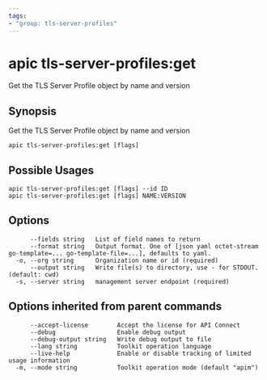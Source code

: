 ```yaml
---
tags:
- "group: tls-server-profiles"
---
```

# apic tls-server-profiles:get

Get the TLS Server Profile object by name and version

## Synopsis

Get the TLS Server Profile object by name and version

```
apic tls-server-profiles:get [flags]
```

## Possible Usages

```
apic tls-server-profiles:get [flags] --id ID
apic tls-server-profiles:get [flags] NAME:VERSION
```

## Options

```
      --fields string   List of field names to return
      --format string   Output format. One of [json yaml octet-stream go-template=... go-template-file=...], defaults to yaml.
  -o, --org string      Organization name or id (required)
      --output string   Write file(s) to directory, use - for STDOUT. (default: cwd)
  -s, --server string   management server endpoint (required)
```

## Options inherited from parent commands

```
      --accept-license        Accept the license for API Connect
      --debug                 Enable debug output
      --debug-output string   Write debug output to file
      --lang string           Toolkit operation language
      --live-help             Enable or disable tracking of limited usage information
  -m, --mode string           Toolkit operation mode (default "apim")
```
